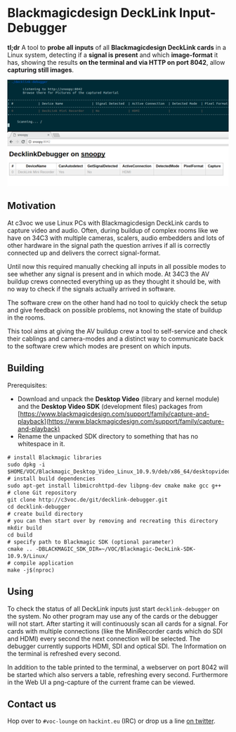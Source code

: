 # Blackmagicdesign DeckLink Input-Debugger
**tl;dr** A tool to **probe all inputs** of all **Blackmagicdesign DeckLink cards** in a Linux system, detecting if a **signal is present** and which **image-format** it has, showing the results **on the terminal and via HTTP on port 8042**, allow **capturing still images**.

![Screenhot of the running tool, showing its terminal-output as well as the Web-GUI](screenshot.png)

## Motivation
At c3voc we use Linux PCs with Blackmagicdesign DeckLink cards to capture video and audio. Often, during buildup of complex rooms like we have on 34C3 with multiple cameras, scalers, audio embedders and lots of other hardware in the signal path the question arrives if all is correctly connected up and delivers the correct signal-format.

Until now this required manually checking all inputs in all possible modes to see whether any signal is present and in which mode. At 34C3 the AV buildup crews connected everything up as they thought it should be, with no way to check if the signals actually arrived in software.

The software crew on the other hand had no tool to quickly check the setup and give feedback on possible problems, not knowing the state of buildup in the rooms.

This tool aims at giving the AV buildup crew a tool to self-service and check their cablings and camera-modes and a distinct way to communicate back to the software crew which modes are present on which inputs.

## Building
Prerequisites:
- Download and unpack the **Desktop Video** (library and kernel module) and the **Desktop Video SDK** (development files) packages from [https://www.blackmagicdesign.com/support/family/capture-and-playback](https://www.blackmagicdesign.com/support/family/capture-and-playback)
- Rename the unpacked SDK directory to something that has no whitespace in it.

```
# install Blackmagic libraries
sudo dpkg -i $HOME/VOC/Blackmagic_Desktop_Video_Linux_10.9.9/deb/x86_64/desktopvideo_10.9.9a4_amd64.deb
# install build dependencies
sudo apt-get install libmicrohttpd-dev libpng-dev cmake make gcc g++
# clone Git repository
git clone http://c3voc.de/git/decklink-debugger.git
cd decklink-debugger
# create build directory
# you can then start over by removing and recreating this directory
mkdir build
cd build
# specify path to Blackmagic SDK (optional parameter)
cmake .. -DBLACKMAGIC_SDK_DIR=~/VOC/Blackmagic-DeckLink-SDK-10.9.9/Linux/
# compile application
make -j$(nproc)
```

## Using
To check the status of all DeckLink inputs just start `decklink-debugger` on the system. No other program may use any of the cards or the debugger will not start. After starting it will continuously scan all cards for a signal. For cards with multiple connections (like the MiniRecorder cards which do SDI and HDMI) every second the next connection will be selected. The debugger currently supports HDMI, SDI and optical SDI. The Information on the terminal is refreshed every second.

In addition to the table printed to the terminal, a webserver on port 8042 will be started which also servers a table, refreshing every second. Furthermore in the Web UI a png-capture of the current frame can be viewed.

## Contact us
Hop over to `#voc-lounge` on `hackint.eu` (IRC) or drop us a line [on twitter](https://twitter.com/c3voc).
